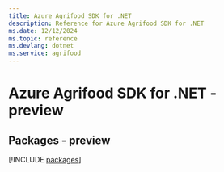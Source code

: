 ```yaml
---
title: Azure Agrifood SDK for .NET
description: Reference for Azure Agrifood SDK for .NET
ms.date: 12/12/2024
ms.topic: reference
ms.devlang: dotnet
ms.service: agrifood
---
```

# Azure Agrifood SDK for .NET - preview
## Packages - preview
[!INCLUDE [packages](agrifood-index.md)]